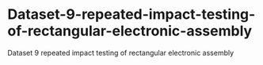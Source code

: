 # Dataset-9-repeated-impact-testing-of-rectangular-electronic-assembly
Dataset 9 repeated impact testing of rectangular electronic assembly
